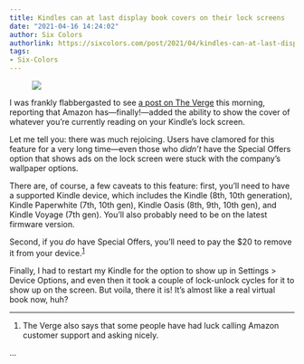 ```yaml
---
title: Kindles can at last display book covers on their lock screens
date: "2021-04-16 14:24:02"
author: Six Colors
authorlink: https://sixcolors.com/post/2021/04/kindles-can-at-last-display-book-covers-on-their-lock-screens/
tags:
- Six-Colors
---
```

<figure class="pull-right"><img src="https://i1.wp.com/sixcolors.com/wp-content/uploads/2021/04/kindle-cover-1.jpg?ssl=1" data-image-w="" data-image-h="" class=" jetpack-broken-image" data-recalc-dims="1"/></figure><p>I was frankly flabbergasted to see <a href="https://www.theverge.com/2021/4/16/22387146/amazon-display-cover-lockscreen-current-book-image">a post on The Verge</a> this morning, reporting that Amazon has—finally!—added the ability to show the cover of whatever you’re currently reading on your Kindle’s lock screen.</p>
<p>Let me tell you: there was much rejoicing. Users have clamored for this feature for a very long time—even those who <em>didn’t</em> have the Special Offers option that shows ads on the lock screen were stuck with the company’s wallpaper options.</p>
<p>There are, of course, a few caveats to this feature: first, you’ll need to have a supported Kindle device, which includes the Kindle (8th, 10th generation), Kindle Paperwhite (7th, 10th gen), Kindle Oasis (8th, 9th, 10th gen), and Kindle Voyage (7th gen). You’ll also probably need to be on the latest firmware version.</p>
<p>Second, if you <em>do</em> have Special Offers, you’ll need to pay the $20 to remove it from your device.<sup id="fnref-19423-asknicely"><a href="#fn-19423-asknicely" class="jetpack-footnote">1</a></sup></p>
<p>Finally, I had to restart my Kindle for the option to show up in Settings &#62; Device Options, and even then it took a couple of lock-unlock cycles for it to show up on the screen. But voila, there it is! It’s almost like a real virtual book now, huh?</p>
<div class="footnotes">
<hr /><ol><li id="fn-19423-asknicely">
The Verge also says that some people have had luck calling Amazon customer support and asking nicely.</li></ol></div>&#8230;